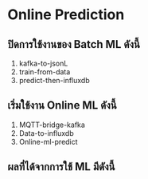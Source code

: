 # Online Prediction

<!-- Online Prection ทำงานอย่างไร  -->

## ปิดการใช้งานของ Batch ML ดังนี้

1. kafka-to-jsonL
2. train-from-data
3. predict-then-influxdb


## เริ่มใช้งาน Online ML ดังนี้

1. MQTT-bridge-kafka
2. Data-to-influxdb
3. Online-ml-predict

## ผลที่ได้จากการใช้ ML มีดังนี้

<!-- แนบรูป Grafana  พร้อมอธิบาย -->
